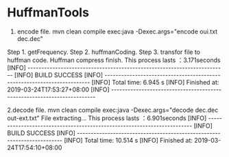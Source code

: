 # HuffmanTools

1. encode file.
mvn  clean compile exec:java -Dexec.args="encode oui.txt dec.dec"

Step 1. getFrequency.
Step 2. huffmanCoding.
Step 3. transfor file to huffman code.
Huffman compress finish.
This process lasts ：3.171seconds
[INFO] ------------------------------------------------------------------------
[INFO] BUILD SUCCESS
[INFO] ------------------------------------------------------------------------
[INFO] Total time: 6.945 s
[INFO] Finished at: 2019-03-24T17:53:27+08:00
[INFO] ------------------------------------------------------------------------


2.decode file.
mvn  clean compile exec:java -Dexec.args="decode dec.dec out-ext.txt"
File extracting...
This process lasts ：6.901seconds
[INFO] ------------------------------------------------------------------------
[INFO] BUILD SUCCESS
[INFO] ------------------------------------------------------------------------
[INFO] Total time: 10.514 s
[INFO] Finished at: 2019-03-24T17:54:10+08:00
